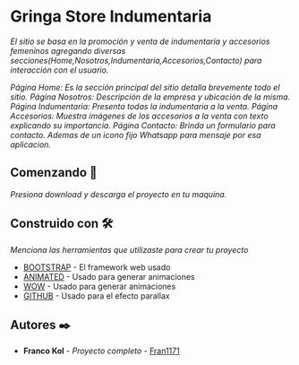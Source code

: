# Gringa Store Indumentaria

_El sitio se basa en la promoción y venta de indumentaria y accesorios femeninos agregando diversas secciones(Home,Nosotros,Indumentaria,Accesorios,Contacto) para interacción con el usuario._

_Página Home: Es la sección principal del sitio detalla brevemente todo el sitio._
_Página Nosotros: Descripción de la empresa y ubicación de la misma._
_Página Indumentaria: Presenta todas la indumentaria a la venta._
_Página Accesorios: Muestra imágenes de los accesorios a la venta con texto explicando su importancia._
_Página Contacto: Brinda un formulario para contacto. Ademas de un icono fijo Whatsapp para mensaje por esa aplicacion._

## Comenzando 🚀

_Presiona download y descarga el proyecto en tu maquina._

## Construido con 🛠️

_Menciona las herramientas que utilizaste para crear tu proyecto_

- [BOOTSTRAP](https://getbootstrap.com/) - El framework web usado
- [ANIMATED](https://animate.style/) - Usado para generar animaciones
- [WOW](https://wowjs.uk/docs.html) - Usado para generar animaciones
- [GITHUB](https://github.com/marrio-h/universal-parallax) - Usado para el efecto parallax

## Autores ✒️

- **Franco Kol** - _Proyecto completo_ - [Fran1171](https://github.com/Fran1171/GringaStore-Kol)

